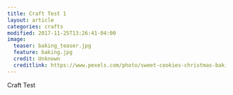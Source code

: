 ```yaml
---
title: Craft Test 1
layout: article
categories: crafts
modified: 2017-11-25T13:26:41-04:00
image:
  teaser: baking_teaser.jpg
  feature: baking.jpg
  credit: Unknown
  creditlink: https://www.pexels.com/photo/sweet-cookies-christmas-baking-12190/
---
```

Craft Test
